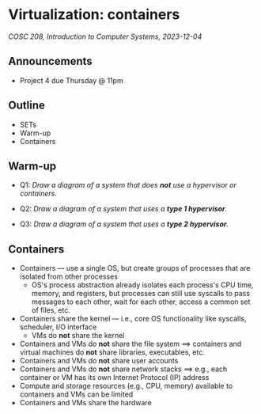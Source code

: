 # Virtualization: containers
_COSC 208, Introduction to Computer Systems, 2023-12-04_

## Announcements
* Project 4 due Thursday @ 11pm

## Outline
* SETs
* Warm-up
* Containers

## Warm-up

* Q1: _Draw a diagram of a system that does **not** use a hypervisor or containers._

* Q2: _Draw a diagram of a system that uses a **type 1 hypervisor**._

* Q3: _Draw a diagram of a system that uses a **type 2 hypervisor**._

## Containers

* Containers — use a single OS, but create groups of processes that are isolated from other processes
    * OS's process abstraction already isolates each process's CPU time, memory, and registers, but processes can still use syscalls to pass messages to each other, wait for each other, access a common set of files, etc.
* Containers share the kernel — i.e., core OS functionality like syscalls, scheduler, I/O interface
    * VMs do **not** share the kernel
* Containers and VMs do **not** share the file system ==> containers and virtual machines do **not** share libraries, executables, etc.
* Containers and VMs do **not** share user accounts
* Containers and VMs do **not** share network stacks ==> e.g., each container or VM has its own Internet Protocol (IP) address
* Compute and storage resources (e.g., CPU, memory) available to containers and VMs can be limited
* Containers and VMs share the hardware
